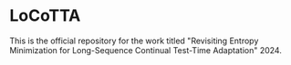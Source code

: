 # LoCoTTA
This is the official repository for the work titled "Revisiting Entropy Minimization for Long-Sequence Continual Test-Time Adaptation" 2024.
